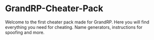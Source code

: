 # GrandRP-Cheater-Pack
Welcome to the first cheater pack made for GrandRP. Here you will find everything you need for cheating. Name generators, instructions for spoofing and more.

